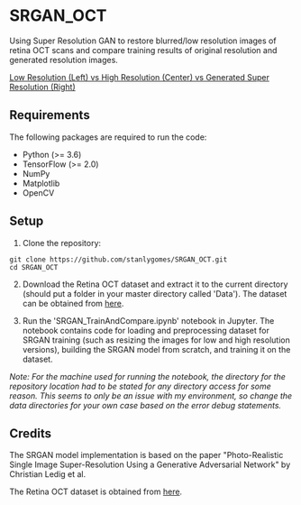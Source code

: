 # SRGAN_OCT
Using Super Resolution GAN to restore blurred/low resolution images of retina OCT scans and compare training results of original resolution and generated resolution images.

[Low Resolution (Left) vs High Resolution (Center) vs Generated Super Resolution (Right)](images/LRvsHRvsSR.jpg)

## Requirements
The following packages are required to run the code:

- Python (>= 3.6)
- TensorFlow (>= 2.0)
- NumPy
- Matplotlib
- OpenCV

## Setup
1. Clone the repository:
```
git clone https://github.com/stanlygomes/SRGAN_OCT.git
cd SRGAN_OCT
```

2. Download the Retina OCT dataset and extract it to the current directory (should put a folder in your master directory called 'Data'). The dataset can be obtained from [here](https://www.kaggle.com/datasets/paultimothymooney/kermany2018).

3. Run the 'SRGAN_TrainAndCompare.ipynb' notebook in Jupyter. The notebook contains code for loading and preprocessing dataset for SRGAN training (such as resizing the images for low and high resolution versions), building the SRGAN model from scratch, and training it on the dataset.

*Note: For the machine used for running the notebook, the directory for the repository location had to be stated for any directory access for some reason. This seems to only be an issue with my environment, so change the data directories for your own case based on the error debug statements.*

## Credits
The SRGAN model implementation is based on the paper "Photo-Realistic Single Image Super-Resolution Using a Generative Adversarial Network" by Christian Ledig et al.

The Retina OCT dataset is obtained from [here](https://www.kaggle.com/datasets/paultimothymooney/kermany2018).
